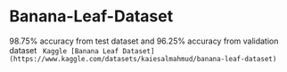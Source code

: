 # Banana-Leaf-Dataset
98.75% accuracy from test dataset and 96.25% accuracy from validation dataset
` Kaggle
[Banana Leaf Dataset](https://www.kaggle.com/datasets/kaiesalmahmud/banana-leaf-dataset)`

